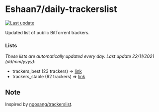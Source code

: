 
# Eshaan7/daily-trackerslist 

[![Last update](https://img.shields.io/badge/Last%20update-22/11/2021-blue.svg)](#)

Updated list of public BitTorrent trackers.

### Lists
*These lists are automatically updated every day. Last update 22/11/2021 (_dd/mm/yyyy_):*

* trackers_best (23 trackers) => [link](https://raw.githubusercontent.com/eshaan7/daily-trackerslist/master/trackers_best.txt)
* trackers_stable (62 trackers) => [link](https://raw.githubusercontent.com/eshaan7/daily-trackerslist/master/trackers_stable.txt)

## Note

Inspired by [ngosang/trackerslist](https://github.com/ngosang/trackerslist).
